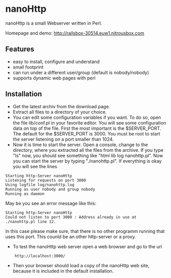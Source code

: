 nanoHttp
========

nanoHttp is a small Webserver written in Perl.

Homepage and demo: http://railsbox-30514.euw1.nitrousbox.com


## Features

- easy to install, configure and understand
- small footprint
- can run under a different user/group (default is nobody/nobody)
- supports dynamic web pages with perl

## Installation

- Get the latest archiv from the download page.
- Extract all files to a directory of your choice.
- You can edit some configuration variables if you want. To do so, open the file lib/conf.pl in your favorite editor. You will see some configuration data on top of the file. First the most important is the $SERVER_PORT. The default for the $SERVER_PORT is 3000. You must be root to start the server listening on a port smaller than 1024.
- Now it is time to start the server. Open a console, change to the directory, where you extracted all the files from the archive. If you type "ls" now, you should see something like "html lib log nanohttp.pl". Now you can start the server by typing "./nanohttp.pl". If everything is okay you will see the lines

```
Starting http-Server nanoHttp                                                                                                                                                                                                       
Listening for requests on port 3000                                                                                                                                                                                                 
Using logfile log/nanohttp.log                                                                                                                                                                                                      
Running as user nobody and group nobody                                                                                                                                                                                             
Running as daemon  
```
May be you see an error message like this:
```
Starting http-Server nanoHttp                                                                                                                                                                                                       
Could not listen to port 3000 : Address already in use at ./nanohttp.pl line 12. 
```
In this case please make sure, that there is no other programm running that uses this port. This counld be an other http-server or a proxy.
- To test the nanoHttp web server open a web browser and go to the url
```
    http://localhost:3000/
```
- Then your browser should load a copy of the nanoHttp web site, because it is included in the default installation.
